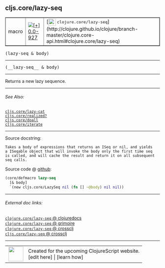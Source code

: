 ## cljs.core/lazy-seq



 <table border="1">
<tr>
<td>macro</td>
<td><a href="https://github.com/cljsinfo/cljs-api-docs/tree/0.0-927"><img valign="middle" alt="[+] 0.0-927" title="Added in 0.0-927" src="https://img.shields.io/badge/+-0.0--927-lightgrey.svg"></a> </td>
<td>
[<img height="24px" valign="middle" src="http://i.imgur.com/1GjPKvB.png"> <samp>clojure.core/lazy-seq</samp>](http://clojure.github.io/clojure/branch-master/clojure.core-api.html#clojure.core/lazy-seq)
</td>
</tr>
</table>

<samp>(lazy-seq & body)</samp><br>

---

 <samp>
(__lazy-seq__ & body)<br>
</samp>

---

Returns a new lazy sequence.



---


###### See Also:

[`cljs.core/lazy-cat`](../cljs.core/lazy-cat.md)<br>
[`cljs.core/realized?`](../cljs.core/realizedQMARK.md)<br>
[`cljs.core/doall`](../cljs.core/doall.md)<br>
[`cljs.core/iterate`](../cljs.core/iterate.md)<br>

---


Source docstring:

```
Takes a body of expressions that returns an ISeq or nil, and yields
a ISeqable object that will invoke the body only the first time seq
is called, and will cache the result and return it on all subsequent
seq calls.
```


Source code @ [github]():

```clj
(core/defmacro lazy-seq
  [& body]
  `(new cljs.core/LazySeq nil (fn [] ~@body) nil nil))
```

<!--
Repo - tag - source tree - lines:

 <pre>

</pre>

-->

---



###### External doc links:

[`clojure.core/lazy-seq` @ clojuredocs](http://clojuredocs.org/clojure.core/lazy-seq)<br>
[`clojure.core/lazy-seq` @ grimoire](http://conj.io/store/v1/org.clojure/clojure/1.7.0-beta3/clj/clojure.core/lazy-seq/)<br>
[`clojure.core/lazy-seq` @ crossclj](http://crossclj.info/fun/clojure.core/lazy-seq.html)<br>
[`cljs.core/lazy-seq` @ crossclj](http://crossclj.info/fun/cljs.core/lazy-seq.html)<br>

---

 <table>
<tr><td>
<img valign="middle" align="right" width="48px" src="http://i.imgur.com/Hi20huC.png">
</td><td>
Created for the upcoming ClojureScript website.<br>
[edit here] | [learn how]
</td></tr></table>

[edit here]:https://github.com/cljsinfo/cljs-api-docs/blob/master/cljsdoc/cljs.core/lazy-seq.cljsdoc
[learn how]:https://github.com/cljsinfo/cljs-api-docs/wiki/cljsdoc-files

<!--

This information was too distracting to show to readers, but I'll leave it
commented here since it is helpful to:

- pretty-print the data used to generate this document
- and show how to retrieve that data



The API data for this symbol:

```clj
{:description "Returns a new lazy sequence.",
 :ns "cljs.core",
 :name "lazy-seq",
 :signature ["[& body]"],
 :name-encode "lazy-seq",
 :history [["+" "0.0-927"]],
 :type "macro",
 :clj-equiv {:full-name "clojure.core/lazy-seq",
             :url "http://clojure.github.io/clojure/branch-master/clojure.core-api.html#clojure.core/lazy-seq"},
 :related ["cljs.core/lazy-cat"
           "cljs.core/realized?"
           "cljs.core/doall"
           "cljs.core/iterate"],
 :full-name-encode "cljs.core/lazy-seq",
 :source {:code "(core/defmacro lazy-seq\n  [& body]\n  `(new cljs.core/LazySeq nil (fn [] ~@body) nil nil))",
          :title "Source code",
          :repo "clojurescript",
          :tag "r1.9.36",
          :filename "src/main/clojure/cljs/core.cljc",
          :lines [2030 2036],
          :url "https://github.com/clojure/clojurescript/blob/r1.9.36/src/main/clojure/cljs/core.cljc#L2030-L2036"},
 :usage ["(lazy-seq & body)"],
 :full-name "cljs.core/lazy-seq",
 :docstring "Takes a body of expressions that returns an ISeq or nil, and yields\na ISeqable object that will invoke the body only the first time seq\nis called, and will cache the result and return it on all subsequent\nseq calls.",
 :cljsdoc-url "https://github.com/cljsinfo/cljs-api-docs/blob/master/cljsdoc/cljs.core/lazy-seq.cljsdoc"}

```

Retrieve the API data for this symbol:

```clj
;; from Clojure REPL
(require '[clojure.edn :as edn])
(-> (slurp "https://raw.githubusercontent.com/cljsinfo/cljs-api-docs/catalog/cljs-api.edn")
    (edn/read-string)
    (get-in [:symbols "cljs.core/lazy-seq"]))
```

-->
